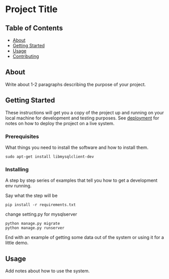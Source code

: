 # Project Title

## Table of Contents

- [About](#about)
- [Getting Started](#getting_started)
- [Usage](#usage)
- [Contributing](../CONTRIBUTING.md)

## About <a name = "about"></a>

Write about 1-2 paragraphs describing the purpose of your project.

## Getting Started <a name = "getting_started"></a>

These instructions will get you a copy of the project up and running on your local machine for development and testing purposes. See [deployment](#deployment) for notes on how to deploy the project on a live system.

### Prerequisites

What things you need to install the software and how to install them.

```
sudo apt-get install libmysqlclient-dev
```

### Installing

A step by step series of examples that tell you how to get a development env running.

Say what the step will be

```
pip install -r requirements.txt
```
change setting.py for mysqlserver 
```
python manage.py migrate 
python manage.py runserver
```

End with an example of getting some data out of the system or using it for a little demo.

## Usage <a name = "usage"></a>

Add notes about how to use the system.
